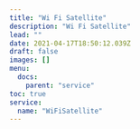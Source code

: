 ```yaml
---
title: "Wi Fi Satellite"
description: "Wi Fi Satellite"
lead: ""
date: 2021-04-17T18:50:12.039Z
draft: false
images: []
menu:
  docs:
    parent: "service"
toc: true
service:
  name: "WiFiSatellite"
---
```

